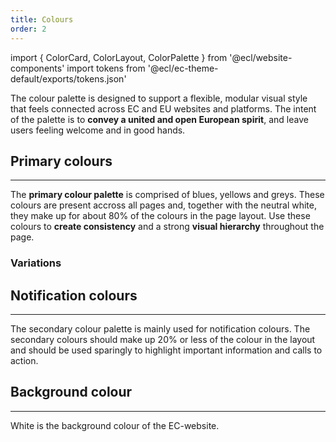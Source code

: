 ```yaml
---
title: Colours
order: 2
---
```


import { ColorCard, ColorLayout, ColorPalette } from '@ecl/website-components'
import tokens from '@ecl/ec-theme-default/exports/tokens.json'

The colour palette is designed to support a flexible, modular visual style that feels connected across EC and EU websites and platforms. The intent of the palette is to **convey a united and open European spirit**, and leave users feeling welcome and in good hands.

## Primary colours

---

The **primary colour palette** is comprised of blues, yellows and greys. These colours are present accross all pages and, together with the neutral white, they make up for about 80% of the colours in the page layout. Use these colours to **create consistency** and a strong **visual hierarchy** throughout the page.

<ColorLayout>
  <ColorCard tokens={tokens} name="COLOR_PRIMARY" />
  <ColorCard tokens={tokens} name="COLOR_SECONDARY" />
  <ColorCard tokens={tokens} name="COLOR_TEXT" />
</ColorLayout>

### Variations

<ColorLayout>
  <ColorPalette tokens={tokens} category="color.variations.1" />
  <ColorPalette tokens={tokens} category="color.variations.2" />
  <ColorPalette tokens={tokens} category="color.variations.3" />
</ColorLayout>

## Notification colours

---

The secondary colour palette is mainly used for notification colours. The secondary colours should make up 20% or less of the colour in the layout and should be used sparingly to highlight important information and calls to action.

<ColorLayout cols="12 md-3">
  <ColorCard tokens={tokens} name="COLOR_INFO" />
  <ColorCard tokens={tokens} name="COLOR_WARNING" />
  <ColorCard tokens={tokens} name="COLOR_SUCCESS" />
  <ColorCard tokens={tokens} name="COLOR_ERROR" />
</ColorLayout>

## Background colour

---

White is the background colour of the EC-website.

<ColorLayout>
  <ColorCard tokens={tokens} name="COLOR_WHITE_100" />
</ColorLayout>
